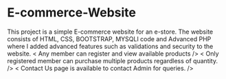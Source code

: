 # E-commerce-Website
This project is a simple E-commerce website for an e-store. The website consists of HTML, CSS, BOOTSTRAP, MYSQLI code and Advanced PHP where I added advanced features such as validations and security to the website.              &lt;  Any member can register and view available products />             &lt;  Only registered member can purchase multiple products regardless of quantity. />              &lt;  Contact Us page is available to contact Admin for queries. />
